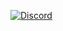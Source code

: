 [![Discord](https://img.shields.io/badge/Discord-%237289DA.svg?logo=discord&logoColor=white)](https://discord.com/add/33_108) 

